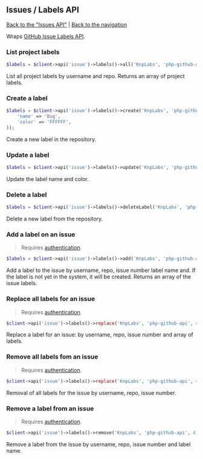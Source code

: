 ## Issues / Labels API
[Back to the "Issues API"](../issues.md) | [Back to the navigation](../index.md)

Wraps [GitHub Issue Labels API](http://developer.github.com/v3/issues/labels/).

### List project labels

```php
$labels = $client->api('issue')->labels()->all('KnpLabs', 'php-github-api');
```

List all project labels by username and repo.
Returns an array of project labels.

### Create a label

```php
$labels = $client->api('issue')->labels()->create('KnpLabs', 'php-github-api', array(
    'name' => 'Bug',
    'color' => 'FFFFFF',
));
```

Create a new label in the repository.

### Update a label

```php
$labels = $client->api('issue')->labels()->update('KnpLabs', 'php-github-api', 'Enhancement', 'Feature', 'FFFFFF');
```

Update the label name and color.

### Delete a label

```php
$labels = $client->api('issue')->labels()->deleteLabel('KnpLabs', 'php-github-api', 'Bug');
```

Delete a new label from the repository.

### Add a label on an issue

> Requires [authentication](../security.md).

```php
$labels = $client->api('issue')->labels()->add('KnpLabs', 'php-github-api', 4, 'label name');
```

Add a label to the issue by username, repo, issue number label name and. If the label is not yet in
the system, it will be created.
Returns an array of the issue labels.

### Replace all labels for an issue

> Requires [authentication](../security.md).

```php
$client->api('issue')->labels()->replace('KnpLabs', 'php-github-api', 4, array('new label name'));
```

Replace a label for an issue: by username, repo, issue number and array of labels.

### Remove all labels fom an issue

> Requires [authentication](../security.md).

```php
$client->api('issue')->labels()->replace('KnpLabs', 'php-github-api', 4);
```

Removal of all labels for the issue by username, repo, issue number.

### Remove a label from an issue

> Requires [authentication](../security.md).

```php
$client->api('issue')->labels()->remove('KnpLabs', 'php-github-api', 4, 'label name');
```

Remove a label from the issue by username, repo, issue number and label name.
